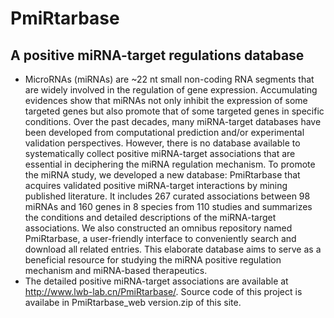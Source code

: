# PmiRtarbase
## A positive miRNA-target regulations database
* MicroRNAs (miRNAs) are ~22 nt small non-coding RNA segments that are widely involved in the regulation of gene expression. Accumulating evidences show that miRNAs not only inhibit the expression of some targeted genes but also promote that of some targeted genes in specific conditions. Over the past decades, many miRNA-target databases have been developed from computational prediction and/or experimental validation perspectives. However, there is no database available to systematically collect positive miRNA-target associations that are essential in deciphering the miRNA regulation mechanism. To promote the miRNA study, we developed a new database: PmiRtarbase that acquires validated positive miRNA-target interactions by mining published literature. It includes 267 curated associations between 98 miRNAs and 160 genes in 8 species from 110 studies and summarizes the conditions and detailed descriptions of the miRNA-target associations. We also constructed an omnibus repository named PmiRtarbase, a user-friendly interface to conveniently search and download all related entries. This elaborate database aims to serve as a beneficial resource for studying the miRNA positive regulation mechanism and miRNA-based therapeutics.
* The detailed positive miRNA-target associations are available at http://www.lwb-lab.cn/PmiRtarbase/. Source code of this project is availabe in PmiRtarbase_web version.zip of this site.
